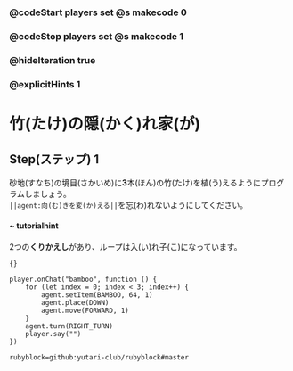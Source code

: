 ### @codeStart players set @s makecode 0
### @codeStop players set @s makecode 1

### @hideIteration true 
### @explicitHints 1


# 竹(たけ)の隠(かく)れ家(が)

## Step(ステップ) 1
砂地(すなち)の境目(さかいめ)に**3**本(ほん)の竹(たけ)を植(う)えるようにプログラムしましょう。</br>
``||agent:向(む)きを変(か)える||``を忘(わ)れないようにしてください。</br>

#### ~ tutorialhint
2つの**くりかえし**があり、ループは入(い)れ子(こ)になっています。

```template
{}
```

```ghost
player.onChat("bamboo", function () {
    for (let index = 0; index < 3; index++) {
        agent.setItem(BAMBOO, 64, 1)
        agent.place(DOWN)
        agent.move(FORWARD, 1)
    }
    agent.turn(RIGHT_TURN)
    player.say("")
})
```

```package
rubyblock=github:yutari-club/rubyblock#master
```

